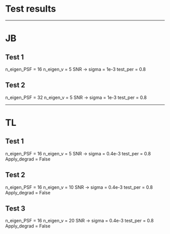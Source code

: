 # Test results

***

# JB

## Test 1
n_eigen_PSF = 16
n_eigen_v = 5
SNR -> sigma = 1e-3
test_per = 0.8

## Test 2
n_eigen_PSF = 32
n_eigen_v = 5
SNR -> sigma = 1e-3
test_per = 0.8

***

# TL

## Test 1
n_eigen_PSF = 16
n_eigen_v = 5
SNR -> sigma = 0.4e-3
test_per = 0.8
Apply_degrad = False

## Test 2
n_eigen_PSF = 16
n_eigen_v = 10
SNR -> sigma = 0.4e-3
test_per = 0.8
Apply_degrad = False

## Test 3
n_eigen_PSF = 16
n_eigen_v = 20
SNR -> sigma = 0.4e-3
test_per = 0.8
Apply_degrad = False
